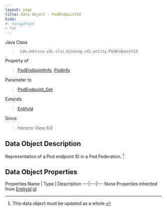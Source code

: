 ```yaml
---
layout: page
title: Data Object - PodEndpointId
hide:
#- navigation
- toc
---
```








Java Class
> ` com.omnissa.vdi.vlsi.binding.vdi.entity.PodEndpointId`

Property of
> [PodEndpointInfo](vdi.federation.PodEndpoint.PodEndpointInfo.md#field_detail), [PodInfo](vdi.federation.Pod.PodInfo.md#field_detail)

Parameter to
> [PodEndpoint_Get](vdi.federation.PodEndpoint.md#get)

Extends
> [EntityId](vdi.EntityId.md)

Since
> Horizon View 6.0


## Data Object Description

Representation of a Pod endpoint ID in a Pod Federation.
 [^167]



## Data Object Properties
Properties
Name |  Type |  Description
---|---|---
None
Properties inherited from [EntityId](vdi.EntityId.md)
[id](vdi.EntityId.md#id)


 


[^167]: This data object must be updated as a whole.